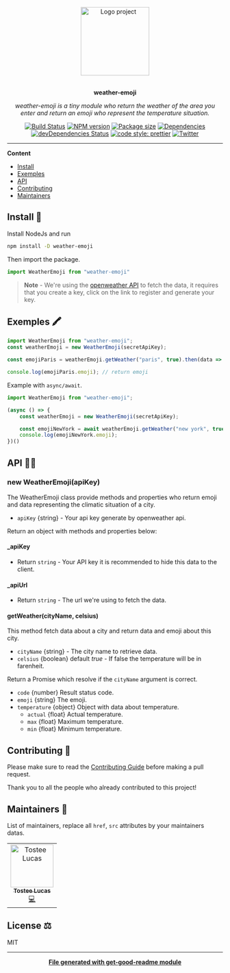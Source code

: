 <div align="center">
  <a href="#">
  	<img src="https://media.giphy.com/media/JIX9t2j0ZTN9S/giphy-downsized.gif" alt="Logo project" height="160" />
  </a>
  <br>
  <br>
  <p>
    <b>weather-emoji</b>
  </p>
  <p>
     <i>weather-emoji is a tiny module who return the weather of the area you enter and return an emoji who represent the temperature situation.</i>
  </p>
  <p>

[![Build Status](https://travis-ci.com/luctst/weather-emoji.svg?branch=master)](https://travis-ci.com/luctst/weather-emoji)
[![NPM version](https://img.shields.io/npm/v/weather-emoji?style=flat-square)](https://img.shields.io/npm/v/weather-emoji?style=flat-square)
[![Package size](https://img.shields.io/bundlephobia/min/weather-emoji)](https://img.shields.io/bundlephobia/min/weather-emoji)
[![Dependencies](https://img.shields.io/david/luctst/weather-emoji.svg?style=popout-square)](https://david-dm.org/luctst/weather-emoji)
[![devDependencies Status](https://david-dm.org/luctst/weather-emoji/dev-status.svg?style=flat-square)](https://david-dm.org/luctst/weather-emoji?type=dev)
[![code style: prettier](https://img.shields.io/badge/code_style-prettier-ff69b4.svg?style=flat-square)](https://github.com/prettier/prettier)
[![Twitter](https://img.shields.io/twitter/follow/luctstt.svg?label=Follow&style=social)](https://twitter.com/luctstt)

  </p>
</div>

---

**Content**

* [Install](##install)
* [Exemples](##exemples)
* [API](##Api)
* [Contributing](##contributing)
* [Maintainers](##maintainers)

## Install 🐙
Install NodeJs and run
```bash
npm install -D weather-emoji
```

Then import the package.
```js
import WeatherEmoji from "weather-emoji"
```

> **Note** - We're using the [openweather API](https://openweathermap.org) to fetch the data, it requires that you create a key, click on the link to register and generate your key.

## Exemples 🖍
```js
import WeatherEmoji from "weather-emoji";
const weatherEmoji = new WeatherEmoji(secretApiKey);

const emojiParis = weatherEmoji.getWeather("paris", true).then(data => data);

console.log(emojiParis.emoji); // return emoji
```

Example with `async/await`.
```js
import WeatherEmoji from "weather-emoji";

(async () => {
	const weatherEmoji = new WeatherEmoji(secretApiKey);

	const emojiNewYork = await weatherEmoji.getWeather("new york", true);
	console.log(emojiNewYork.emoji);
})()
```

## API 👩‍💻
### new WeatherEmoji(apiKey)
The WeatherEmoji class provide methods and properties who return emoji and data representing the climatic situation of a city.

* `apiKey` {string} - Your api key generate by openweather api.

Return an object with methods and properties below:
#### _apiKey
* Return `string` - Your API key it is recommended to hide this data to the client.

#### _apiUrl
* Return `string` - The url we're using to fetch the data.

#### getWeather(cityName, celsius)
This method fetch data about a city and return data and emoji about this city.

* `cityName` {string} - The city name to retrieve data.
* `celsius` {boolean} default *true* - If false the temperature will be in farenheit.

Return a Promise which resolve if the `cityName` argument is correct.
* `code` {number} Result status code.
* `emoji` {string} The emoji.
* `temperature` {object} Object with data about temperature.
	* `actual` {float} Actual temperature.
	* `max` {float} Maximum temperature.
	* `min` {float} Minimum temperature.

## Contributing 🍰
Please make sure to read the [Contributing Guide](https://github.com/luctst/weather-emoji/blob/master/.github/CONTRIBUTING.md) before making a pull request.

Thank you to all the people who already contributed to this project!

## Maintainers 👷
List of maintainers, replace all `href`, `src` attributes by your maintainers datas.
<table>
  <tr>
    <td align="center"><a href="https://lucastostee.now.sh/"><img src="https://avatars3.githubusercontent.com/u/22588842?s=460&v=4" width="100px;" alt="Tostee Lucas"/><br /><sub><b>Tostee Lucas</b></sub></a><br /><a href="#" title="Code">💻</a></td>
  </tr>
</table>

## License ⚖️
MIT

---
<div align="center">
	<b>
		<a href="https://www.npmjs.com/package/get-good-readme">File generated with get-good-readme module</a>
	</b>
</div>
